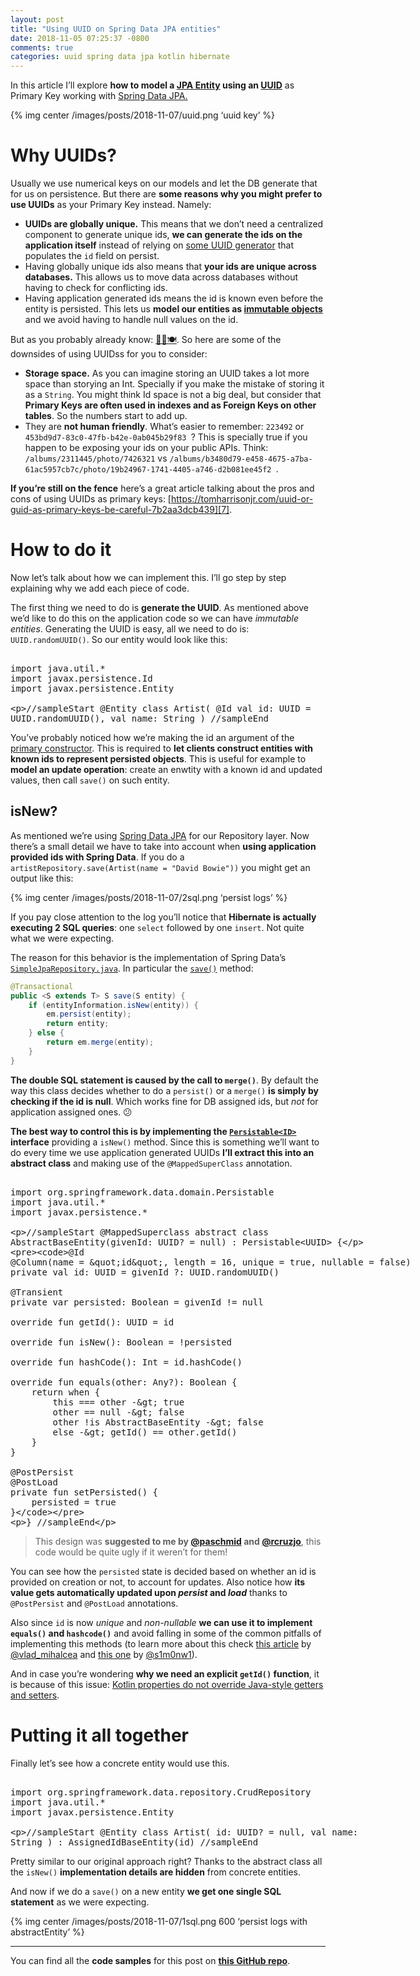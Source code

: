 ```yaml
---
layout: post
title: "Using UUID on Spring Data JPA entities"
date: 2018-11-05 07:25:37 -0800
comments: true
categories: uuid spring data jpa kotlin hibernate 
---
```


In this article I’ll explore **how to model a [JPA Entity][1] using an [UUID][2]** as Primary Key working with [Spring Data JPA.][3]

<!--more-->

{% img center /images/posts/2018-11-07/uuid.png ‘uuid key’ %} 

# Why UUIDs?

Usually we use numerical keys on our models and let the DB generate that for us on persistence. But there are **some reasons why you might prefer to use UUIDs** as your Primary Key instead. Namely:

* **UUIDs are globally unique.** This means that we don’t need a centralized component to generate unique ids, **we can generate the ids on the application itself** instead of relying on [some UUID generator][4] that populates the `id` field on persist.
* Having globally unique ids also means that **your ids are unique across databases.** This allows us to move data across databases without having to check for conflicting ids.
* Having application generated ids means the id is known even before the entity is persisted. This lets us **model our entities as [immutable objects][5]** and we avoid having to handle null values on the id.

But as you probably already know: [🚫🆓🍽][6]. So here are some of the downsides of using UUIDss for you to consider:

* **Storage space.** As you can imagine storing an UUID takes a lot more space than storying an Int. Specially if you make the mistake of storing it as a `String`. You might think Id space is not a big deal, but consider that **Primary Keys are often used in indexes and as Foreign Keys on other tables**. So the numbers start to add up.
* They are **not human friendly**. What’s easier to remember: `223492` or `453bd9d7-83c0-47fb-b42e-0ab045b29f83 `? This is specially true if you happen to be exposing your ids on your public APIs. Think: `/albums/2311445/photo/7426321` vs `/albums/b3480d79-e458-4675-a7ba-61ac5957cb7c/photo/19b24967-1741-4405-a746-d2b081ee45f2 `.

**If you’re still on the fence** here’s a great article talking about the pros and cons of using UUIDs as primary keys: [https://tomharrisonjr.com/uuid-or-guid-as-primary-keys-be-careful-7b2aa3dcb439][7].

# How to do it

Now let’s talk about how we can implement this. I’ll go step by step explaining why we add each piece of code.

The first thing we need to do is **generate the UUID**. As mentioned above we’d like to do this on the application code so we can have _immutable entities_. Generating the UUID is easy, all we need to do is: `UUID.randomUUID()`. So our entity would look like this:

<xmp class="kotlin-code" theme="darcula" data-highlight-only>
import java.util.*
import javax.persistence.Id
import javax.persistence.Entity

//sampleStart
@Entity
class Artist(
        @Id val id: UUID = UUID.randomUUID(),
        val name: String
)
//sampleEnd
</xmp>

You’ve probably noticed how we’re making the id an argument of the [primary constructor][8]. This is required to **let clients construct entities with known ids to represent persisted objects**. This is useful for example to **model an update operation**: create an enwtity with a known id and updated values, then call `save()` on such entity.

## isNew?

As mentioned we’re using [Spring Data JPA][9] for our Repository layer. Now there’s a small detail we have to take into account when **using application provided ids with Spring Data**. If you do a `artistRepository.save(Artist(name = "David Bowie"))` you might get an output like this:

{% img center /images/posts/2018-11-07/2sql.png ‘persist logs’ %} 

If you pay close attention to the log you’ll notice that **Hibernate is actually executing 2 SQL queries**: one `select` followed by one `insert`. Not quite what we were expecting.  

The reason for this behavior is the implementation of Spring Data’s [`SimpleJpaRepository.java`][10]. In particular the [`save()`][11] method:

```java
@Transactional
public <S extends T> S save(S entity) {
	if (entityInformation.isNew(entity)) {
		em.persist(entity);
		return entity;
	} else {
		return em.merge(entity);
	}
}
```

**The double SQL statement is caused by the call to `merge()`**. By default the way this class decides whether to do a `persist()` or a `merge()` **is simply by checking if the id is null**. Which works fine for DB assigned ids, but _not_ for application assigned ones. 😕

**The best way to control this is by implementing the [`Persistable<ID>`][12] interface** providing a `isNew()` method. Since this is something we’ll want to do every time we use application generated UUIDs **I’ll extract this into an abstract class** and making use of the `@MappedSuperClass` annotation.

<xmp class="kotlin-code" theme="darcula" data-highlight-only>
import org.springframework.data.domain.Persistable
import java.util.*
import javax.persistence.*

//sampleStart
@MappedSuperclass
abstract class AbstractBaseEntity(givenId: UUID? = null) : Persistable<UUID> {

    @Id
    @Column(name = "id", length = 16, unique = true, nullable = false)
    private val id: UUID = givenId ?: UUID.randomUUID()

    @Transient
    private var persisted: Boolean = givenId != null
    
    override fun getId(): UUID = id

    override fun isNew(): Boolean = !persisted

    override fun hashCode(): Int = id.hashCode()

    override fun equals(other: Any?): Boolean {
        return when {
            this === other -> true
            other == null -> false
            other !is AbstractBaseEntity -> false
            else -> getId() == other.getId()
        }
    }

    @PostPersist
    @PostLoad
    private fun setPersisted() {
        persisted = true
    }
}
//sampleEnd

</xmp>

> This design was **suggested to me by [@paschmid][13] and [@rcruzjo][14]**, this code would be quite ugly if it weren’t for them!

You can see how the `persisted` state is decided based on whether an id is provided on creation or not, to account for updates. Also notice how **its value gets automatically updated upon _persist_ and _load_** thanks to `@PostPersist` and `@PostLoad` annotations.

Also since `id` is now _unique_ and _non-nullable_ **we can use it to implement `equals()` and `hashcode()`** and avoid falling in some of the common pitfalls of implementing this methods (to learn more about this check [this article][15] by [@vlad\_mihalcea][16] and [this one][17] by [@s1m0nw1][18]).

And in case you’re wondering **why we need an explicit `getId()` function**, it is because of this issue: [Kotlin properties do not override Java-style getters and setters][19].

# Putting it all together

Finally let’s see how a concrete entity would use this.

<xmp class="kotlin-code" theme="darcula" data-highlight-only>
import org.springframework.data.repository.CrudRepository
import java.util.*
import javax.persistence.Entity

//sampleStart
@Entity
class Artist(
        id: UUID? = null,
        val name: String
) : AssignedIdBaseEntity(id)
//sampleEnd
</xmp>

Pretty similar to our original approach right? Thanks to the abstract class all the `isNew()` **implementation details are hidden** from concrete entities.

And now if we do a `save()` on a new entity **we get one single SQL statement** as we were expecting.

{% img center /images/posts/2018-11-07/1sql.png 600 ‘persist logs with abstractEntity’ %} 

---- 

You can find all the **code samples** for this post on **[this GitHub repo][20]**.

<script src="https://unpkg.com/kotlin-playground@1" data-selector=".kotlin-code"></script>

[1]:	https://stackoverflow.com/questions/6033905/create-the-perfect-jpa-entity
[2]:	https://en.wikipedia.org/wiki/Universally_unique_identifier
[3]:	https://spring.io/projects/spring-data-jpa
[4]:	https://vladmihalcea.com/hibernate-and-uuid-identifiers/
[5]:	https://proandroiddev.com/kotlin-for-beginners-immutability-and-the-value-of-val-78ab45b60b57
[6]:	https://en.wikipedia.org/wiki/There_ain%27t_no_such_thing_as_a_free_lunch
[7]:	https://tomharrisonjr.com/uuid-or-guid-as-primary-keys-be-careful-7b2aa3dcb439
[8]:	https://kotlinlang.org/docs/reference/classes.html#constructors
[9]:	https://spring.io/projects/spring-data-jpa
[10]:	https://github.com/spring-projects/spring-data-jpa/blob/master/src/main/java/org/springframework/data/jpa/repository/support/SimpleJpaRepository.java
[11]:	https://github.com/spring-projects/spring-data-jpa/blob/01e36dbb44d6bc87f7deb3b6d6dacc955ea6c8bd/src/main/java/org/springframework/data/jpa/repository/support/SimpleJpaRepository.java#L506
[12]:	https://github.com/spring-projects/spring-data-commons/blob/master/src/main/java/org/springframework/data/domain/Persistable.java
[13]:	https://twitter.com/PabloHernanS
[14]:	https://twitter.com/rcruzjo
[15]:	https://vladmihalcea.com/how-to-implement-equals-and-hashcode-using-the-jpa-entity-identifier/
[16]:	https://twitter.com/vlad_mihalcea
[17]:	https://kotlinexpertise.com/hibernate-with-kotlin-spring-boot/
[18]:	https://twitter.com/s1m0nw1
[19]:	https://youtrack.jetbrains.com/issue/KT-6653
[20]:	https://github.com/jivimberg/spring-data-uuid-example